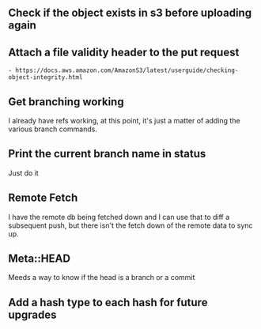 ## Check if the object exists in s3 before uploading again
## Attach a file validity header to the put request
    - https://docs.aws.amazon.com/AmazonS3/latest/userguide/checking-object-integrity.html
## Get branching working

I already have refs working, at this point, it's just a matter of adding the
various branch commands.

## Print the current branch name in status

Just do it

## Remote Fetch

I have the remote db being fetched down and I can use that to diff a subsequent
push, but there isn't the fetch down of the remote data to sync up.

## Meta::HEAD

Meeds a way to know if the head is a branch or a commit

## Add a hash type to each hash for future upgrades
